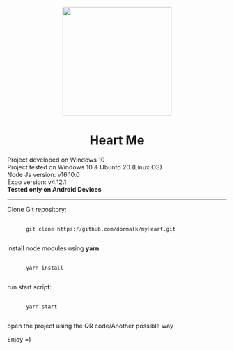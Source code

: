 
<p align="center">
  <img width="250" height="250" src="https://i.ibb.co/VWTWQKD/splash.png">
</p>

<h1 align="center">Heart Me</h1>

<p>
Project developed on Windows 10 <br/>
Project tested on Windows 10 & Ubunto 20 (Linux OS)<br/>
Node Js version: v16.10.0<br/>
Expo version: v4.12.1<br/>
  <b>
    Tested only on Android Devices
  </b>
</p>
<hr/>
Clone Git repository:
<pre>
    <code>
      git clone https://github.com/dormalk/myHeart.git
    </code>
</pre>

install node modules using <b>yarn</b>
<pre>
    <code>
      yarn install
    </code>
</pre>

run start script:
<pre>
    <code>
      yarn start
    </code>
</pre>

open the project using the QR code/Another possible way

Enjoy =)

